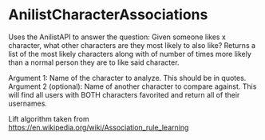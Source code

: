 # AnilistCharacterAssociations

Uses the AnilistAPI to answer the question: Given someone likes x character, what other characters are they most likely to also like?
Returns a list of the most likely characters along with of number of times more likely than a normal person they are to like said character.

Argument 1: Name of the character to analyze. This should be in quotes.
Argument 2 (optional): Name of another character to compare against. This will find all users with BOTH characters favorited and return all of their usernames.

Lift algorithm taken from https://en.wikipedia.org/wiki/Association_rule_learning
